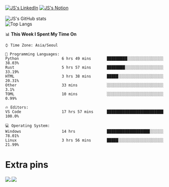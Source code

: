 
[![JS's LinkedIn](https://img.shields.io/badge/LinkedIn-blue?style=for-the-badge&logo=linkedin)](https://www.linkedin.com/in/jaeseung-lee-5a2a32139/) 
[![JS's Notion](https://img.shields.io/badge/Notion-black?style=for-the-badge&logo=notion)](https://bit.ly/93l04js) <br><br>
![JS's GitHub stats](https://github-readme-stats-lemon-five.vercel.app/api?username=tkxkd0159&hide=contribs,prs,stars,issues&show_icons=true&theme=react&include_all_commits=true)  
![Top Langs](https://github-readme-stats-lemon-five.vercel.app/api/top-langs/?username=tkxkd0159&layout=compact&hide=jupyter%20notebook,scss&langs_count=10)  

<!--START_SECTION:waka-->
📊 **This Week I Spent My Time On** 

```text
⌚︎ Time Zone: Asia/Seoul

💬 Programming Languages: 
Python                   6 hrs 49 mins       █████████░░░░░░░░░░░░░░░░   38.03% 
Rust                     5 hrs 57 mins       ████████░░░░░░░░░░░░░░░░░   33.19% 
HTML                     3 hrs 38 mins       █████░░░░░░░░░░░░░░░░░░░░   20.31% 
Other                    33 mins             ░░░░░░░░░░░░░░░░░░░░░░░░░   3.1% 
TOML                     10 mins             ░░░░░░░░░░░░░░░░░░░░░░░░░   0.99%

🔥 Editors: 
VS Code                  17 hrs 57 mins      █████████████████████████   100.0%

💻 Operating System: 
Windows                  14 hrs              ███████████████████░░░░░░   78.01% 
Linux                    3 hrs 56 mins       █████░░░░░░░░░░░░░░░░░░░░   21.99%

```


<!--END_SECTION:waka-->
# Extra pins
<a href="https://github.com/tkxkd0159/TIL_CPP">
  <img align="center" src="https://github-readme-stats-lemon-five.vercel.app/api/pin/?username=tkxkd0159&repo=TIL_CPP&theme=react" />
</a>
<a href="https://github.com/tkxkd0159/dsalgo">
  <img align="center" src="https://github-readme-stats-lemon-five.vercel.app/api/pin/?username=tkxkd0159&repo=dsalgo&theme=react" />
</a>

<!---
- 🔭 I’m currently working on ...
- 🌱 I’m currently learning blockchain and distributed network
- 👯 I’m looking to collaborate on ...
- 🤔 I’m looking for help with ...
- 💬 Ask me about ...
- 📫 How to reach me: ...
- 😄 Pronouns: ...
- ⚡ Fun fact: ...
-->
